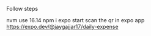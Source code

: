 Follow steps

nvm use 16.14
npm i
expo start
scan the qr in expo app
https://expo.dev/@jaygajjar17/daily-expense
